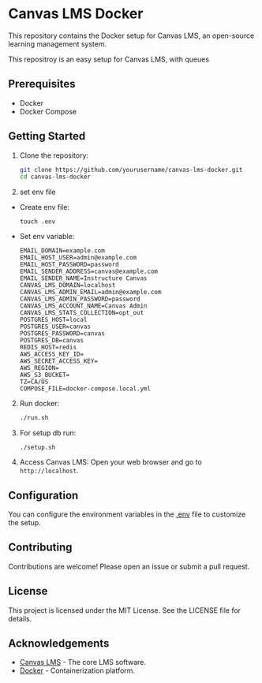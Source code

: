 # Canvas LMS Docker

This repository contains the Docker setup for Canvas LMS, an open-source learning management system.

This repositroy is an easy setup for Canvas LMS, with queues

## Prerequisites

- Docker
- Docker Compose

## Getting Started

1. Clone the repository:

   ```sh
   git clone https://github.com/yourusername/canvas-lms-docker.git
   cd canvas-lms-docker
   ```

2. set env file

- Create env file:

  ```
  touch .env
  ```

- Set env variable:

  ```
  EMAIL_DOMAIN=example.com
  EMAIL_HOST_USER=admin@example.com
  EMAIL_HOST_PASSWORD=password
  EMAIL_SENDER_ADDRESS=canvas@example.com
  EMAIL_SENDER_NAME=Instructure Canvas
  CANVAS_LMS_DOMAIN=localhost
  CANVAS_LMS_ADMIN_EMAIL=admin@example.com
  CANVAS_LMS_ADMIN_PASSWORD=password
  CANVAS_LMS_ACCOUNT_NAME=Canvas Admin
  CANVAS_LMS_STATS_COLLECTION=opt_out
  POSTGRES_HOST=local
  POSTGRES_USER=canvas
  POSTGRES_PASSWORD=canvas
  POSTGRES_DB=canvas
  REDIS_HOST=redis
  AWS_ACCESS_KEY_ID=
  AWS_SECRET_ACCESS_KEY=
  AWS_REGION=
  AWS_S3_BUCKET=
  TZ=CA/US
  COMPOSE_FILE=docker-compose.local.yml
  ```

2. Run docker:
   ```sh
   ./run.sh
   ```
3. For setup db run:

   ```
   ./setup.sh
   ```

4. Access Canvas LMS:
   Open your web browser and go to `http://localhost`.

## Configuration

You can configure the environment variables in the [.env](http://_vscodecontentref_/1) file to customize the setup.

## Contributing

Contributions are welcome! Please open an issue or submit a pull request.

## License

This project is licensed under the MIT License. See the LICENSE file for details.

## Acknowledgements

- [Canvas LMS](https://github.com/instructure/canvas-lms) - The core LMS software.
- [Docker](https://www.docker.com/) - Containerization platform.
